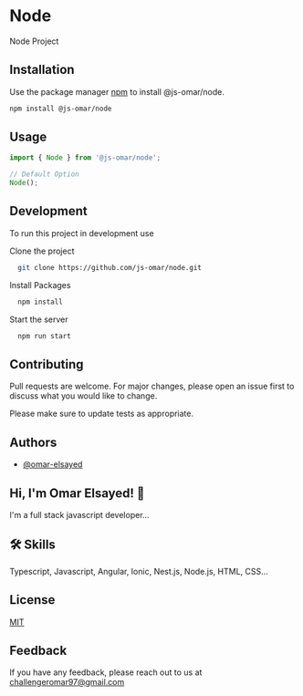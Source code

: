 # Node

Node Project

## Installation

Use the package manager [npm](https://www.npmjs.com/) to install @js-omar/node.

```bash
npm install @js-omar/node
```

## Usage

```typescript
import { Node } from '@js-omar/node';

// Default Option
Node();
```

## Development

To run this project in development use

Clone the project

```bash
  git clone https://github.com/js-omar/node.git
```

Install Packages

```bash
  npm install
```

Start the server

```bash
  npm run start
```

## Contributing

Pull requests are welcome. For major changes, please open an issue first to discuss what you would like to change.

Please make sure to update tests as appropriate.

## Authors

- [@omar-elsayed](https://github.com/omar-elsayed97)

## Hi, I'm Omar Elsayed! 👋

I'm a full stack javascript developer...

## 🛠 Skills

Typescript, Javascript, Angular, Ionic, Nest.js, Node.js, HTML, CSS...

## License

[MIT](https://choosealicense.com/licenses/mit/)

## Feedback

If you have any feedback, please reach out to us at challengeromar97@gmail.com
